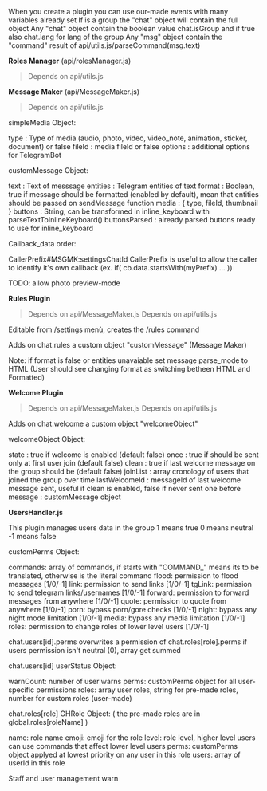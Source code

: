 When you create a plugin you can use our-made events with many variables already set
If is a group the "chat" object will contain the full object
Any "chat" object contain the boolean value chat.isGroup and if true also chat.lang for lang of the group
Any "msg" object contain the "command" result of api/utils.js/parseCommand(msg.text)


<b>Roles Manager</b>
(api/rolesManager.js)

>Depends on api/utils.js




<b>Message Maker</b>
(api/MessageMaker.js)

>Depends on api/utils.js

simpleMedia Object:

type : Type of media (audio, photo, video, video_note, animation, sticker, document) or false
fileId : media fileId or false
options : additional options for TelegramBot


customMessage Object:

text : Text of messsage
entities : Telegram entities of text
format : Boolean, true if message should be formatted (enabled by default), mean that entities should be passed on sendMessage function
media : { type, fileId, thumbnail }
buttons : String, can be transformed in inline_keyboard with parseTextToInlineKeyboard()
buttonsParsed : already parsed buttons ready to use for inline_keyboard

Callback_data order:

CallerPrefix#MSGMK:settingsChatId
CallerPrefix is useful to allow the caller to identify it's own callback (ex. if( cb.data.startsWith(myPrefix) ... ))

TODO: allow photo preview-mode




<b>Rules Plugin</b>

>Depends on api/MessageMaker.js
>Depends on api/utils.js

Editable from /settings menù, creates the /rules command

Adds on chat.rules a custom object "customMessage" (Message Maker)

Note: if format is false or entities unavaiable set message parse_mode to HTML (User should see changing format as switching betheen HTML and Formatted)




<b>Welcome Plugin</b>

>Depends on api/MessageMaker.js
>Depends on api/utils.js

Adds on chat.welcome a custom object "welcomeObject"

welcomeObject Object:

state : true if welcome is enabled (default false)
once : true if should be sent only at first user join (default false)
clean : true if last welcome message on the group should be (default false)
joinList : array cronology of users that joined the group over time
lastWelcomeId : messageId of last welcome message sent, useful if clean is enabled, false if never sent one before
message : customMessage object




<b>UsersHandler.js</b>

This plugin manages users data in the group
1 means true
0 means neutral
-1 means false

customPerms Object:

commands: array of commands, if starts with "COMMAND_" means its to be translated, otherwise is the literal command
flood: permission to flood messages [1/0/-1]
link: permission to send links [1/0/-1]
tgLink: permission to send telegram links/usernames [1/0/-1]
forward: permission to forward messages from anywhere [1/0/-1]
quote: permission to quote from anywhere [1/0/-1]
porn: bypass porn/gore checks [1/0/-1]
night: bypass any night mode  limitation [1/0/-1]
media: bypass any media limitation [1/0/-1]
roles: permission to change roles of lower level users [1/0/-1]


chat.users[id].perms overwrites a permission of chat.roles[role].perms if users permission isn't neutral (0), array get summed


chat.users[id] userStatus Object:

warnCount: number of user warns
perms: customPerms object for all user-specific permissions
roles: array user roles, string for pre-made roles, number for custom roles (user-made)


chat.roles[role] GHRole Object: ( the pre-made roles are in global.roles[roleName] )

name: role name
emoji: emoji for the role
level: role level, higher level users can use commands that affect  lower level users
perms: customPerms object applyed at lowest priority on any user in this role
users: array of userId in this role


Staff and user management warn
